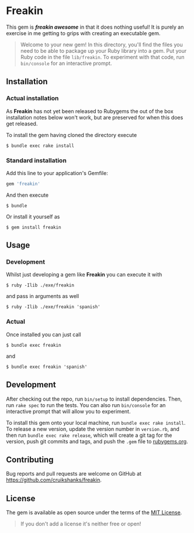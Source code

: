 # Freakin

This gem is ***freakin awesome*** in that it does nothing useful! It is purely an exercise in me getting to grips with creating an executable gem.

> Welcome to your new gem! In this directory, you'll find the files you need to be able to package up your Ruby library into a gem. Put your Ruby code in the file `lib/freakin`. To experiment with that code, run `bin/console` for an interactive prompt.

## Installation

### Actual installation

As **Freakin** has not yet been released to Rubygems the out of the box installation notes below won't work, but are preserved for when this does get released.

To install the gem having cloned the directory execute

    $ bundle exec rake install

### Standard installation

Add this line to your application's Gemfile:

```ruby
gem 'freakin'
```

And then execute

    $ bundle

Or install it yourself as

    $ gem install freakin

## Usage

### Development

Whilst just developing a gem like **Freakin** you can execute it with

    $ ruby -Ilib ./exe/freakin

and pass in arguments as well

    $ ruby -Ilib ./exe/freakin 'spanish'

### Actual

Once installed you can just call

    $ bundle exec freakin

and

    $ bundle exec freakin 'spanish'

## Development

After checking out the repo, run `bin/setup` to install dependencies. Then, run `rake spec` to run the tests. You can also run `bin/console` for an interactive prompt that will allow you to experiment.

To install this gem onto your local machine, run `bundle exec rake install`. To release a new version, update the version number in `version.rb`, and then run `bundle exec rake release`, which will create a git tag for the version, push git commits and tags, and push the `.gem` file to [rubygems.org](https://rubygems.org).

## Contributing

Bug reports and pull requests are welcome on GitHub at https://github.com/cruikshanks/freakin.

## License

The gem is available as open source under the terms of the [MIT License](http://opensource.org/licenses/MIT).

> If you don't add a license it's neither free or open!
